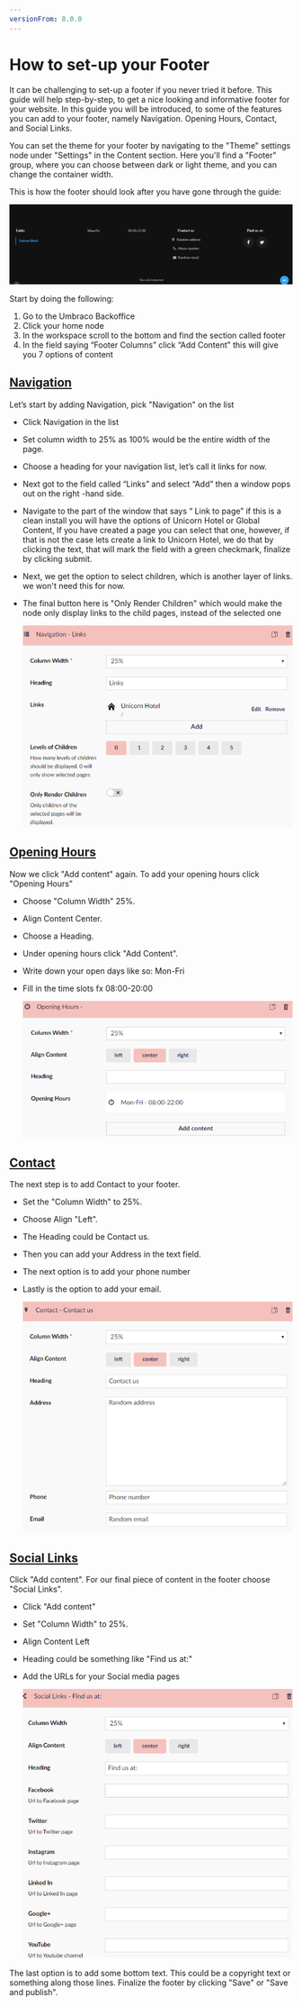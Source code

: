 ```yaml
---
versionFrom: 8.0.0
---
```


# How to set-up your Footer

It can be challenging to set-up a footer if you never tried it before. This guide will help step-by-step, to get a nice looking and informative footer for your website.
In this guide you will be introduced, to some of the features you can add to your footer, namely Navigation. Opening Hours, Contact, and Social Links.

You can set the theme for your footer by navigating to the "Theme" settings node under "Settings" in the Content section. Here you'll find a "Footer" group, where you can choose between dark or light theme, and you can change the container width.

This is how the footer should look after you have gone through the guide:

![The finished footer](images/Footer-example.png)

Start by doing the following:

1. Go to the Umbraco Backoffice
2. Click your home node
3. In the workspace scroll to the bottom and find the section called footer
4. In the field saying “Footer Columns” click “Add Content” this will give you 7 options of content

## [Navigation](../../Uno-pedia/Content-Types/Site-Start/Custom-Navigation/index.md)

Let’s start by adding Navigation, pick "Navigation" on the list

- Click Navigation in the list
- Set column width to 25% as 100% would be the entire width of the page.
- Choose a heading for your navigation list, let’s call it links for now.
- Next got to the field called “Links” and select “Add” then a window pops out on the right -hand side.
- Navigate to the part of the window that says “ Link to page” if this is a clean install you will have the options of Unicorn Hotel or Global Content, If you have created a page you can select that one, however, if that is not the case lets create a link to Unicorn Hotel, we do that by clicking the text, that will mark the field with a green checkmark, finalize by clicking submit.
- Next, we get the option to select children, which is another layer of links. we won't need this for now.
- The final button here is "Only Render Children" which would make the node only display links to the child pages, instead of the selected one

     ![The finished footer](images/Navigatio-Footer.png)

## [Opening Hours](../../Uno-pedia/Widgets/Opening-hours/index.md)

Now we click "Add content" again. To add your opening hours click "Opening Hours"

- Choose "Column Width" 25%.
- Align Content Center.
- Choose a Heading.
- Under opening hours click "Add Content".
- Write down your open days like so: Mon-Fri
- Fill in the time slots fx 08:00-20:00

    ![The finished footer](images/Opening-Hours-Footer.png)

## [Contact](../../Uno-pedia/Widgets/Contact/index.md)

The next step is to add Contact to your footer.

- Set the "Column Width" to 25%.
- Choose Align "Left".
- The Heading could be Contact us.
- Then you can add your Address in the text field.
- The next option is to add your phone number
- Lastly is the option to add your email.

    ![The finished footer](images/Contact-Footer.png)

## [Social Links](../../Uno-pedia/Widgets/Social-links/index.md)

 Click "Add content".
 For our final piece of content in the footer choose "Social Links".

- Click "Add content"
- Set "Column Width" to 25%.
- Align Content Left
- Heading could be something like "Find us at:"
- Add the URLs for your Social media pages

    ![The finished footer](images/Social-Links-Footer.png)

The last option is to add some bottom text. This could be a copyright text or something along those lines.
Finalize the footer by clicking "Save" or "Save and publish".
